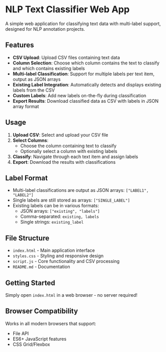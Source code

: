 # NLP Text Classifier Web App

A simple web application for classifying text data with multi-label support, designed for NLP annotation projects.

## Features

- **CSV Upload**: Upload CSV files containing text data
- **Column Selection**: Choose which column contains the text to classify and which contains existing labels
- **Multi-label Classification**: Support for multiple labels per text item, output as JSON arrays
- **Existing Label Integration**: Automatically detects and displays existing labels from the CSV
- **Custom Labels**: Add new labels on-the-fly during classification
- **Export Results**: Download classified data as CSV with labels in JSON array format

## Usage

1. **Upload CSV**: Select and upload your CSV file
2. **Select Columns**: 
   - Choose the column containing text to classify
   - Optionally select a column with existing labels
3. **Classify**: Navigate through each text item and assign labels
4. **Export**: Download the results with classifications

## Label Format

- Multi-label classifications are output as JSON arrays: `["LABEL1", "LABEL2"]`
- Single labels are still stored as arrays: `["SINGLE_LABEL"]`
- Existing labels can be in various formats:
  - JSON arrays: `["existing", "labels"]`
  - Comma-separated: `existing, labels`
  - Single strings: `existing_label`

## File Structure

- `index.html` - Main application interface
- `styles.css` - Styling and responsive design
- `script.js` - Core functionality and CSV processing
- `README.md` - Documentation

## Getting Started

Simply open `index.html` in a web browser - no server required!

## Browser Compatibility

Works in all modern browsers that support:
- File API
- ES6+ JavaScript features
- CSS Grid/Flexbox
